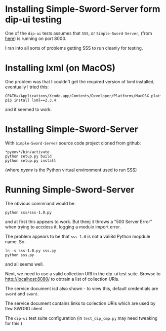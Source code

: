 # Installing Simple-Sword-Server form dip-ui testing

One of the `dip-ui` tests assumes that `SSS`, or `Simple-Sword-Server`, (from [here](https://github.com/swordapp/Simple-Sword-Server)) is running on port 8000.

I ran into all sorts of problems getting SSS to run cleanly for testing.

# Installing lxml (on MacOS)

One problem was that I couldn't get the required version of lxml installed; eventually I tried this:

    CPATH=/Applications/Xcode.app/Contents/Developer/Platforms/MacOSX.platform/Developer/SDKs/MacOSX10.9.sdk/usr/include/libxml2 pip install lxml==2.3.4

and it seemed to work.

# Installing Simple-Sword-Server

With `Simple-Sword-Server` source code project cloned from github:

    *pyenv*/bin/activate
    python setup.py build
    python setup.py install

(where *pyenv* is the Python virtual environment used to run SSS)

# Running Simple-Sword-Server

The obvious commnand would be:

    python sss/sss-1.0.py

and at first this appears to work.  But thenj it throws a "500 Server Error" when trying to accdess it, logging a module import error.

The problem appears to be that `sss-1.0` is not a vali8d Python mopdule name.  So:

    ln -s sss-1.0.py sss.py
    python sss.py

and all seems well.

Next, we need to use a valid collection URI in the dip-ui test suite.  Browse to [http://localhost:8080/]() to obtrain a list of collection URIs.

The service document isd also shown - to view this, default credentials are `sword` and `sword`.

The service document contains links to collection URIs which are used by thw SWORD client.

The `dip-ui` test suite configuration (in `test_dip_cmp.py` may need tweaking for this.)
